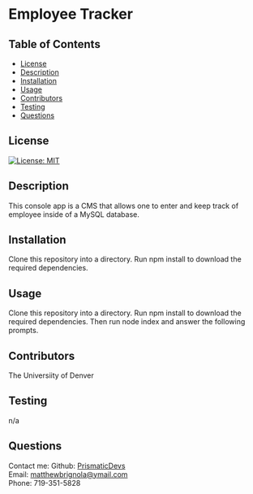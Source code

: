 
# Employee Tracker 
    
## Table of Contents
* [License](#license)
* [Description](#description)
* [Installation](#installation)
* [Usage](#instructions)
* [Contributors](#contributors)
* [Testing](#testing)
* [Questions](#questions)
## License
[![License: MIT](https://img.shields.io/badge/License-MIT-yellow.svg)](https://opensource.org/licenses/MIT)
## Description
This console app is a CMS that allows one to enter and keep track of employee inside of a MySQL database.
## Installation
Clone this repository into a directory. Run npm install to download the required dependencies.

## Usage
Clone this repository into a directory. Run npm install to download the required dependencies. Then run node index and answer the following prompts. 

## Contributors
The Universiity of Denver
## Testing
n/a
## Questions
Contact me:
Github: [PrismaticDevs](https://github.com/PrismaticDevs) <br>
Email: matthewbrignola@ymail.com <br>
Phone: 719-351-5828 <br>
    
